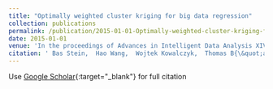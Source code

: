 ```yaml
---
title: "Optimally weighted cluster kriging for big data regression"
collection: publications
permalink: /publication/2015-01-01-Optimally-weighted-cluster-kriging-for-big-data-regression
date: 2015-01-01
venue: 'In the proceedings of Advances in Intelligent Data Analysis XIV: 14th International Symposium, IDA 2015, Saint Etienne. France, October 22-24, 2015. Proceedings'
citation: ' Bas Stein,  Hao Wang,  Wojtek Kowalczyk,  Thomas B{\&quot;a}ck,  Michael Emmerich, &quot;Optimally weighted cluster kriging for big data regression.&quot; In the proceedings of Advances in Intelligent Data Analysis XIV: 14th International Symposium, IDA 2015, Saint Etienne. France, October 22-24, 2015. Proceedings, 2015.'
---
```

Use [Google Scholar](https://scholar.google.com/scholar?q=Optimally+weighted+cluster+kriging+for+big+data+regression){:target="_blank"} for full citation